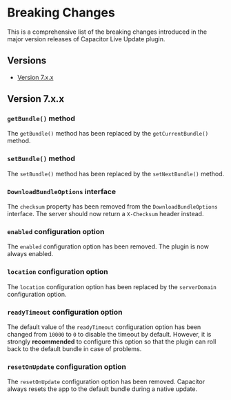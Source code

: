 # Breaking Changes

This is a comprehensive list of the breaking changes introduced in the major version releases of Capacitor Live Update plugin.

## Versions

- [Version 7.x.x](#version-7xx)

## Version 7.x.x

### `getBundle()` method

The `getBundle()` method has been replaced by the `getCurrentBundle()` method.

### `setBundle()` method

The `setBundle()` method has been replaced by the `setNextBundle()` method.

### `DownloadBundleOptions` interface

The `checksum` property has been removed from the `DownloadBundleOptions` interface. The server should now return a `X-Checksum` header instead.

### `enabled` configuration option

The `enabled` configuration option has been removed. The plugin is now always enabled.

### `location` configuration option

The `location` configuration option has been replaced by the `serverDomain` configuration option.

### `readyTimeout` configuration option

The default value of the `readyTimeout` configuration option has been changed from `10000` to `0` to disable the timeout by default.
However, it is strongly **recommended** to configure this option so that the plugin can roll back to the default bundle in case of problems.

### `resetOnUpdate` configuration option

The `resetOnUpdate` configuration option has been removed. Capacitor always resets the app to the default bundle during a native update.

